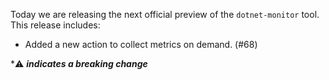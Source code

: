 Today we are releasing the next official preview of the `dotnet-monitor` tool. This release includes:

- Added a new action to collect metrics on demand. (#68)

\*⚠️ **_indicates a breaking change_**
